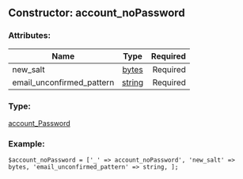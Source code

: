 ## Constructor: account\_noPassword  

### Attributes:

| Name     |    Type       | Required |
|----------|:-------------:|---------:|
|new\_salt|[bytes](../types/bytes.md) | Required|
|email\_unconfirmed\_pattern|[string](../types/string.md) | Required|
### Type: 

[account\_Password](../types/account_Password.md)
### Example:

```
$account_noPassword = ['_' => account_noPassword', 'new_salt' => bytes, 'email_unconfirmed_pattern' => string, ];
```